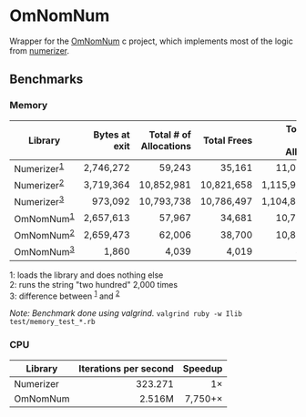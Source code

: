 # OmNomNum

Wrapper for the [OmNomNum](https://github.com/JesseBuesking/omnomnum) c project,
which implements most of the logic from [numerizer](https://github.com/jduff/numerizer).

## Benchmarks

### Memory

| Library | Bytes at exit | Total # of Allocations | Total Frees | Total # of Bytes Allocated | Savings |
| ------- | -------------:| ----------------------:| -----------:| --------------------------:| -------:|
| Numerizer<sup>[1](#footnote-1)</sup> | 2,746,272 | 59,243 | 35,161 | 11,055,638 | - |
| Numerizer<sup>[2](#footnote-2)</sup> | 3,719,364 | 10,852,981 | 10,821,658 | 1,115,915,077 | - |
| Numerizer<sup>[3](#footnote-3)</sup> | 973,092 | 10,793,738 | 10,786,497 | 1,104,859,439 | 1&times; |
| OmNomNum<sup>[1](#footnote-1)</sup> | 2,657,613 | 57,967 | 34,681 | 10,797,999 | - |
| OmNomNum<sup>[2](#footnote-2)</sup> | 2,659,473 | 62,006 | 38,700 | 10,839,010 | - |
| OmNomNum<sup>[3](#footnote-3)</sup> | 1,860 | 4,039 | 4,019 | 41,011 | 25,000+&times; |

<a name="footnote-1">1</a>: loads the library and does nothing else<br/>
<a name="footnote-2">2</a>: runs the string "two hundred" 2,000 times<br/>
<a name="footnote-3">3</a>: difference between <sup>[1](#footnote-1)</sup> and <sup>[2](#footnote-2)</sup><br/>

_Note: Benchmark done using valgrind._
`valgrind ruby -w Ilib test/memory_test_*.rb`

### CPU

| Library | Iterations per second | Speedup |
| ------- | ---------------------:| -------:|
| Numerizer | 323.271 | 1&times; |
| OmNomNum | 2.516M | 7,750+&times; |
